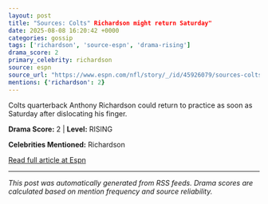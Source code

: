 ```yaml
---
layout: post
title: "Sources: Colts" Richardson might return Saturday"
date: 2025-08-08 16:20:42 +0000
categories: gossip
tags: ['richardson', 'source-espn', 'drama-rising']
drama_score: 2
primary_celebrity: richardson
source: espn
source_url: "https://www.espn.com/nfl/story/_/id/45926079/sources-colts-anthony-richardson-return-soon-saturday"
mentions: {'richardson': 2}
---
```


Colts quarterback Anthony Richardson could return to practice as soon as Saturday after dislocating his finger.

**Drama Score:** 2 | **Level:** RISING

**Celebrities Mentioned:** Richardson

[Read full article at Espn](https://www.espn.com/nfl/story/_/id/45926079/sources-colts-anthony-richardson-return-soon-saturday)

---
*This post was automatically generated from RSS feeds. Drama scores are calculated based on mention frequency and source reliability.*
